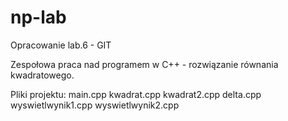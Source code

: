 # np-lab
Opracowanie lab.6 - GIT

Zespołowa praca nad programem w C++ - rozwiązanie równania kwadratowego.

Pliki projektu:
main.cpp
kwadrat.cpp
kwadrat2.cpp
delta.cpp
wyswietlwynik1.cpp
wyswietlwynik2.cpp
